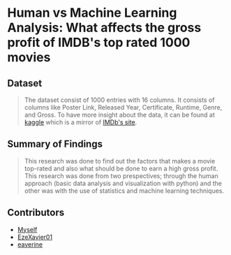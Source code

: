 # Human vs Machine Learning Analysis: What affects the gross profit of IMDB's top rated 1000 movies


## Dataset

> The dataset consist of 1000 entries with 16 columns. It consists of columns like Poster Link, Released Year, Certificate, Runtime, Genre, and Gross. To have more insight about the data, it can be found at [kaggle](https://www.kaggle.com/datasets/harshitshankhdhar/imdb-dataset-of-top-1000-movies-and-tv-shows) which is a mirror of [IMDb's site](https://www.imdb.com/search/title/?groups=top_1000&sort=user_rating,desc&count=100&view=advanced).   


## Summary of Findings

> This research was done to find out the factors that makes a movie top-rated and also what should be done to earn a high gross profit. This research was done from two prespectives; through the human approach (basic data analysis and visualization with python) and the other was with the use of statistics and machine learning techniques.

## Contributors
- [Myself](https://github.com/Vheektoh)
- [EzeXavier01](https://github.com/EzeXavier01)
- [eaverine](https://github.com/eaverine)
